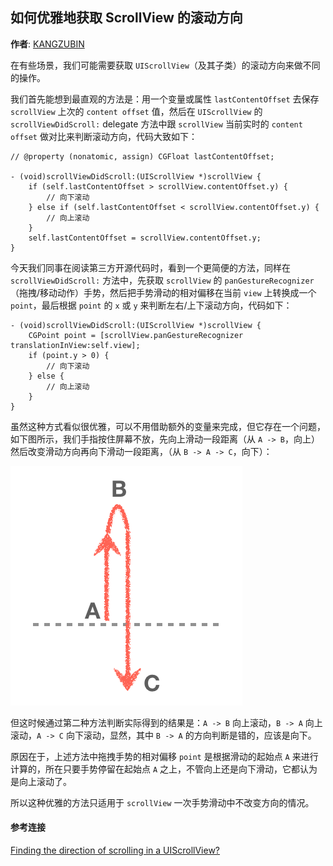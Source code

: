 ## 如何优雅地获取 ScrollView 的滚动方向

**作者**: [KANGZUBIN](https://weibo.com/kangzubin)

在有些场景，我们可能需要获取 `UIScrollView`（及其子类）的滚动方向来做不同的操作。

我们首先能想到最直观的方法是：用一个变量或属性 `lastContentOffset` 去保存 `scrollView` 上次的 `content offset` 值，然后在 `UIScrollView` 的 `scrollViewDidScroll:` delegate 方法中跟 `scrollView` 当前实时的 `content offset` 做对比来判断滚动方向，代码大致如下：

```objc
// @property (nonatomic, assign) CGFloat lastContentOffset;

- (void)scrollViewDidScroll:(UIScrollView *)scrollView {
    if (self.lastContentOffset > scrollView.contentOffset.y) {
        // 向下滚动
    } else if (self.lastContentOffset < scrollView.contentOffset.y) {
        // 向上滚动
    }
    self.lastContentOffset = scrollView.contentOffset.y;
}
```

今天我们同事在阅读第三方开源代码时，看到一个更简便的方法，同样在 `scrollViewDidScroll:` 方法中，先获取 `scrollView` 的 `panGestureRecognizer`（拖拽/移动动作）手势，然后把手势滑动的相对偏移在当前 `view` 上转换成一个 `point`，最后根据 `point` 的 `x` 或 `y` 来判断左右/上下滚动方向，代码如下：

```objc
- (void)scrollViewDidScroll:(UIScrollView *)scrollView {
    CGPoint point = [scrollView.panGestureRecognizer translationInView:self.view];
    if (point.y > 0) {
        // 向下滚动
    } else {
        // 向上滚动
    }
}
```

虽然这种方式看似很优雅，可以不用借助额外的变量来完成，但它存在一个问题，如下图所示，我们手指按住屏幕不放，先向上滑动一段距离（从 `A -> B`，向上）然后改变滑动方向再向下滑动一段距离，（从 `B -> A -> C`，向下）：

![](./1.png)

但这时候通过第二种方法判断实际得到的结果是：`A -> B` 向上滚动，`B -> A` 向上滚动，`A -> C` 向下滚动，显然，其中 `B -> A` 的方向判断是错的，应该是向下。

原因在于，上述方法中拖拽手势的相对偏移 `point` 是根据滑动的起始点 `A` 来进行计算的，所在只要手势停留在起始点 `A` 之上，不管向上还是向下滑动，它都认为是向上滚动了。

所以这种优雅的方法只适用于 `scrollView` 一次手势滑动中不改变方向的情况。

#### 参考连接

[Finding the direction of scrolling in a UIScrollView?](https://stackoverflow.com/questions/2543670/finding-the-direction-of-scrolling-in-a-uiscrollview)

